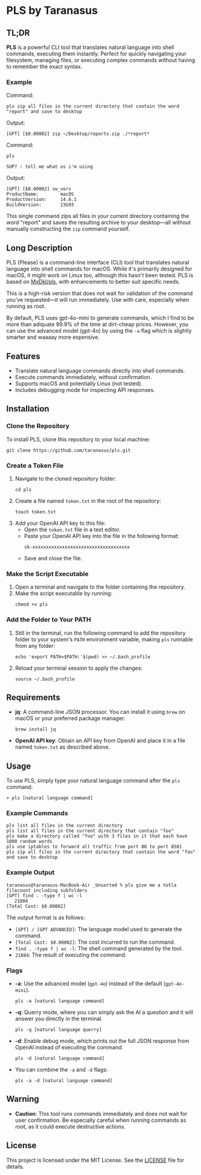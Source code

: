 # PLS by Taranasus

## TL;DR

**PLS** is a powerful CLI tool that translates natural language into shell commands, executing them instantly. Perfect for quickly navigating your filesystem, managing files, or executing complex commands without having to remember the exact syntax.

### Example

Command:
```
pls zip all files in the current directory that contain the word "report" and save to desktop
```

Output:
```
[GPT] [$0.00002] zip ~/Desktop/reports.zip ./*report*
```

Command:
```
pls

SUP? : tell me what os i'm using
```

Output:
```
[GPT] [$0.00002] sw_vers
ProductName:		macOS
ProductVersion:		14.6.1
BuildVersion:		23G93
```


This single command zips all files in your current directory containing the word "report" and saves the resulting archive to your desktop—all without manually constructing the `zip` command yourself.

## Long Description

PLS (Please) is a command-line interface (CLI) tool that translates natural language into shell commands for macOS. While it's primarily designed for macOS, it might work on Linux too, although this hasn't been tested. PLS is based on [MxDkl/pls](https://github.com/MxDkl/pls), with enhancements to better suit specific needs.

This is a high-risk version that does not wait for validation of the command you’ve requested—it will run immediately. Use with care, especially when running as root.

By default, PLS uses gpt-4o-mini to generate commands, which I find to be more than adiquate 99.9% of the time at dirt-cheap prices. However, you can use the advanced model (gpt-4o) by using the `-a` flag which is slightly smarter and waaaay more expensive. 

## Features
- Translate natural language commands directly into shell commands.
- Execute commands immediately, without confirmation.
- Supports macOS and potentially Linux (not tested).
- Includes debugging mode for inspecting API responses.

## Installation

### Clone the Repository
To install PLS, clone this repository to your local machine:
```
git clone https://github.com/taranasus/pls.git
```

### Create a Token File
1. Navigate to the cloned repository folder:
   ```
   cd pls
   ```
2. Create a file named `token.txt` in the root of the repository:
   ```
   touch token.txt
   ```
3. Add your OpenAI API key to this file:
   - Open the `token.txt` file in a text editor.
   - Paste your OpenAI API key into the file in the following format:
     ```
     sk-xxxxxxxxxxxxxxxxxxxxxxxxxxxxxxxxxxxx
     ```
   - Save and close the file.

### Make the Script Executable
1. Open a terminal and navigate to the folder containing the repository.
2. Make the script executable by running:
   ```
   chmod +x pls
   ```

### Add the Folder to Your PATH
1. Still in the terminal, run the following command to add the repository folder to your system's `PATH` environment variable, making `pls` runnable from any folder:
   ```
   echo 'export PATH=$PATH:'$(pwd) >> ~/.bash_profile
   ```
2. Reload your terminal session to apply the changes:
   ```
   source ~/.bash_profile
   ```

## Requirements
- **jq**: A command-line JSON processor. You can install it using `brew` on macOS or your preferred package manager:
  ```
  brew install jq
  ```
- **OpenAI API key**: Obtain an API key from OpenAI and place it in a file named `token.txt` as described above.

## Usage
To use PLS, simply type your natural language command after the `pls` command:
```
> pls [natural language command]
```

### Example Commands
```
pls list all files in the current directory
pls list all files in the current directory that contain "foo"
pls make a directory called "foo" with 3 files in it that each have 1000 random words
pls use iptables to forward all traffic from port 80 to port 8501
pls zip all files in the current directory that contain the word "foo" and save to desktop
```

### Example Output
```
taranasus@taranasus-MacBook-Air _Unsorted % pls give me a totla filecount including subfolders
[GPT] find . -type f | wc -l
   21884
[Total Cost: $0.00002] 
```

The output format is as follows:
- `[GPT] / [GPT ADVANCED]`: The language model used to generate the command.
- `[Total Cost: $0.00002]`: The cost incurred to run the command.
- `find . -type f | wc -l`: The shell command generated by the tool.
- `21884`: The result of executing the command.

### Flags
- **-a**: Use the advanced model (`gpt-4o`) instead of the default (`gpt-4o-mini`).
  ```
  pls -a [natural language command]
  ```
- **-q**: Querry mode, where you can simply ask the AI a question and it will answer you directly in the terminal.
  ```
  pls -q [natural language querry]
  ```
- **-d**: Enable debug mode, which prints out the full JSON response from OpenAI instead of executing the command.
  ```
  pls -d [natural language command]
  ```
- You can combine the `-a` and `-d` flags:
  ```
  pls -a -d [natural language command]
  ```

## Warning
- **Caution**: This tool runs commands immediately and does not wait for user confirmation. Be especially careful when running commands as root, as it could execute destructive actions.

## License
This project is licensed under the MIT License. See the [LICENSE](LICENSE.md) file for details.